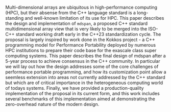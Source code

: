 
Multi-dimensional arrays are ubiquitous in high-performance computing (HPC), 
but their absense from the C++ language standard is a long-standing and well-known limitation of its use for HPC.
This paper describes the design and implementation of `mdspan`, 
a proposed C++ standard multidimensional array view that is very likely to be merged into 
the ISO-C++ standard working draft early in the C++23 standardization cycle. 
The proposal is largely inspired by work done in the Kokkos project - a C++ programming model for
Performance Portability deployed by numerous HPC institutions to prepare their code base for 
the exascale class super computing systems. 
This paper describes the final design of mdspan after a 5-year process to achieve consensus in the
C++ community. 
In particular we will lay out how the design addresses some of the core challenges of performance portable 
programming, and how its customization point allow a seemless extension into areas not currently 
addressed by the C++ standard but which are of critical importance in the heterogeneous computing world of todays systems.
Finally, we have provided a production-quality implementation of the proposal in its current form, 
and this work includes several benchmarks of this implementation aimed at demonstrating the zero-overhead nature of the modern design.

